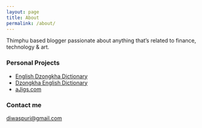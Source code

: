 ```yaml
---
layout: page
title: About
permalink: /about/
---
```


Thimphu based blogger passionate about anything that’s related to finance, technology & art.
### Personal Projects

- [English Dzongkha Dictionary](https://play.google.com/store/apps/details?id=com.diwaspuri.dzongkhadictionaryoffline)
- [Dzongkha English Dictionary](https://play.google.com/store/apps/details?id=com.diwaspuri.dzongkhaenglishdictionarybook)
- [aJigs.com](https://ajigs.com)

### Contact me

[diwaspuri@gmail.com](mailto:diwaspuri@gmail.com)
